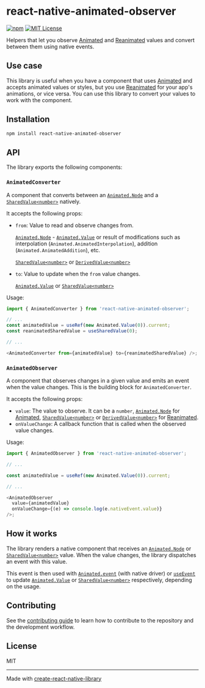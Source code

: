# react-native-animated-observer

[![npm][version-badge]][version]
[![MIT License][license-badge]][license]

Helpers that let you observe [Animated][animated] and [Reanimated][reanimated] values and convert between them using native events.

## Use case

This library is useful when you have a component that uses [Animated][animated] and accepts animated values or styles, but you use [Reanimated][reanimated] for your app's animations, or vice versa. You can use this library to convert your values to work with the component.

## Installation

```sh
npm install react-native-animated-observer
```

## API

The library exports the following components:

### `AnimatedConverter`

A component that converts between an [`Animated.Node`][animated.node] and a [`SharedValue<number>`][reanimated.sharedvalue] natively.

It accepts the following props:

- `from`: Value to read and observe changes from.

  [`Animated.Node`][animated.node] - [`Animated.Value`][animated.value] or result of modifications such as interpolation (`Animated.AnimatedInterpolation`), addition (`Animated.AnimatedAddition`), etc.

  [`SharedValue<number>`][reanimated.sharedvalue] or [`DerivedValue<number>`][reanimated.derivedvalue]

- `to`: Value to update when the `from` value changes.

  [`Animated.Value`][animated.value] or [`SharedValue<number>`][reanimated.sharedvalue]

Usage:

```js
import { AnimatedConverter } from 'react-native-animated-observer';

// ...
const animatedValue = useRef(new Animated.Value(0)).current;
const reanimatedSharedValue = useSharedValue(0);

// ...

<AnimatedConverter from={animatedValue} to={reanimatedSharedValue} />;
```

### `AnimatedObserver`

A component that observes changes in a given value and emits an event when the value changes. This is the building block for `AnimatedConverter`.

It accepts the following props:

- `value`: The value to observe. It can be a `number`, [`Animated.Node`][animated.node] for [Animated][animated], [`SharedValue<number>`][reanimated.sharedvalue] or [`DerivedValue<number>`][reanimated.derivedvalue] for [Reanimated][reanimated].
- `onValueChange`: A callback function that is called when the observed value changes.

Usage:

```js
import { AnimatedObserver } from 'react-native-animated-observer';

// ...

const animatedValue = useRef(new Animated.Value(0)).current;

// ...

<AnimatedObserver
  value={animatedValue}
  onValueChange={(e) => console.log(e.nativeEvent.value)}
/>;
```

## How it works

The library renders a native component that receives an [`Animated.Node`][animated.node] or [`SharedValue<number>`][reanimated.sharedvalue] value. When the value changes, the library dispatches an event with this value.

This event is then used with [`Animated.event`][animated.event] (with native driver) or [`useEvent`][reanimated.useevent] to update [`Animated.Value`][animated.value] or [`SharedValue<number>`][reanimated.sharedvalue] respectively, depending on the usage.

## Contributing

See the [contributing guide](CONTRIBUTING.md) to learn how to contribute to the repository and the development workflow.

## License

MIT

---

Made with [create-react-native-library](https://github.com/callstack/react-native-builder-bob)

[animated]: https://reactnative.dev/docs/animated
[reanimated]: https://docs.swmansion.com/react-native-reanimated/docs/
[animated.node]: https://reactnative.dev/docs/animated#node
[animated.value]: https://reactnative.dev/docs/animated#value
[animated.event]: https://reactnative.dev/docs/animated#event
[reanimated.sharedvalue]: https://docs.swmansion.com/react-native-reanimated/docs/core/useSharedValue/
[reanimated.derivedvalue]: https://docs.swmansion.com/react-native-reanimated/docs/core/useDerivedValue
[reanimated.useevent]: https://docs.swmansion.com/react-native-reanimated/docs/advanced/useEvent
[version-badge]: https://img.shields.io/npm/v/react-native-animated-observer.svg?style=flat-square
[license-badge]: https://img.shields.io/npm/l/react-native-animated-observer.svg?style=flat-square
[version]: https://www.npmjs.com/package/react-native-animated-observer
[license]: https://opensource.org/licenses/MIT
